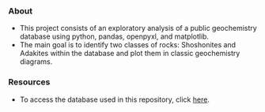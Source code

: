 ### About
* This project consists of an exploratory analysis of a public geochemistry database using python, pandas, openpyxl, and matplotlib.
* The main goal is to identify two classes of rocks: Shoshonites and Adakites within the database and plot them in classic geochemistry diagrams.

### Resources
* To access the database used in this repository, click [here](https://www.earthchem.org/).
